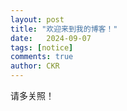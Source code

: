 ```yaml
---
layout: post
title: "欢迎来到我的博客！"
date:   2024-09-07
tags: [notice]
comments: true
author: CKR
---
```


请多关照！
